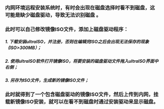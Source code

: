 
### 内网环境远程安装系统时，有时会出现在磁盘选择时看不到磁盘，这可能是缺少磁盘驱动，导致无法识别磁盘 。

### 此时可以自己修改镜像ISO文件，添加上磁盘驱动程序：



##### 1. 下载安装ultraISO，并注册，否则在编辑完ISO之后会出现无法保存的现象（ISO\>300MB）；

##### 2. 使用ultraISO软件打开镜像ISO，将要安装的磁盘驱动文件拖入ultraISO界面中右侧；

##### 3. 另存为ISO文件，生成新的镜像ISO文件；



### 此时就得到了一个包含磁盘驱动的镜像ISO文件，然后上传到内网，挂载新镜像ISO安装，就可以在看不到磁盘时通过安装驱动来显示磁盘。